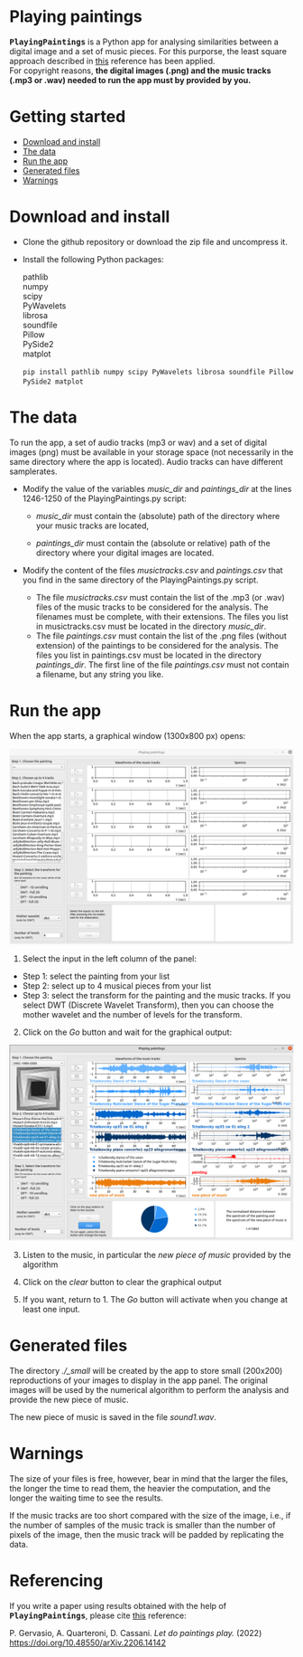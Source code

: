# Playing paintings

**<kbd>PlayingPaintings</kbd>** is a Python app for analysing similarities
between a digital image and a set of music pieces. For this purporse, the least square approach described in [this](https://doi.org/10.48550/arXiv.2206.14142)
reference has been applied.  
For copyright reasons, **the digital images (.png) and the music tracks (.mp3
or .wav) needed to run the app must by provided by you.**


# Getting started

- [Download and install](#download)
- [The data](#data)
- [Run the app](#run)
- [Generated files](#newfiles)
- [Warnings](#warnings)

<a name="download"></a>

# Download and install

- Clone the github repository or download the zip file and uncompress it.
- Install the following Python packages:

  pathlib  
  numpy  
  scipy  
  PyWavelets  
  librosa  
  soundfile  
  Pillow  
  PySide2  
  matplot  
  
  `pip install pathlib numpy scipy PyWavelets librosa soundfile Pillow PySide2 matplot`

<a name="data"></a>

# The data

To run the app, a set of audio tracks (mp3 or wav) and a set of digital images (png) must be available in your storage space (not necessarily in the same directory where the app is located).  Audio tracks can have different samplerates.  


- Modify the value of
the variables *music_dir* and *paintings_dir* at the lines 1246-1250 of the
PlayingPaintings.py script:

   - *music_dir* must contain the (absolute) path of the directory where
     your music tracks are located,

   - *paintings_dir* must contain the (absolute or relative) path of the
     directory where your digital images are located.

- Modify the content of the files *musictracks.csv* and *paintings.csv* that you find in the same directory of the PlayingPaintings.py script.

   - The file *musictracks.csv* must contain the list of the .mp3 (or .wav) files of the music tracks to be considered for the analysis. The filenames must be complete, with their extensions. The files you list in musictracks.csv must be located in the directory *music_dir*.
   - The file *paintings.csv* must contain the list of the .png files (without extension) of the paintings to be considered for the analysis. The files you list in paintings.csv must be located in the directory *paintings_dir*. The first line of the file *paintings.csv* must not contain a filename, but any string you like.  

<a name="run"></a>

#  Run the app

When the app starts, a graphical window (1300x800 px) opens:

![PlayingPaintings, the initial panel](./panel0.png)


1. Select the input in the left column of the panel:

  - Step 1: select the painting from your list
  - Step 2: select up to 4 musical pieces from your list
  - Step 3: select the transform for the painting and the music tracks. If you select DWT (Discrete Wavelet Transform), then you can choose the mother wavelet and the number of levels for the transform.

2.  Click on the *Go* button and wait for the graphical output:

![PlayingPaintings](./panel1.png)

3. Listen to the music, in particular the *new piece of music* provided by the algorithm

4. Click on the *clear* button to clear the graphical output

5. If you want, return to 1. The *Go* button will activate when you change
at least one input.

<a name="newfiles"></a>

#  Generated files

The directory *./_small* will be created by the app to store small (200x200)
reproductions of your images to display in the app panel. The original images
will be used by the numerical algorithm to perform the analysis and provide the
new piece of music.

The new piece of music is saved in the file *sound1.wav*.

<a name="warnings"></a>

# Warnings

The size of your files is free, however, bear in mind that the larger the files, the longer the time to read them, the heavier the computation, and the longer the waiting time to see the results.  

If the music tracks are too short compared with the size of the image, i.e., if
the number of samples of the music track is smaller than the number of pixels of the image, then the music track will be padded by replicating the data.

# Referencing

If you write a paper using results obtained with the help of **<kbd>PlayingPaintings</kbd>**,
please cite [this](https://doi.org/10.48550/arXiv.2206.14142) reference:

P. Gervasio, A. Quarteroni, D. Cassani. 
<i>Let do paintings play.</i>  (2022)
https://doi.org/10.48550/arXiv.2206.14142
